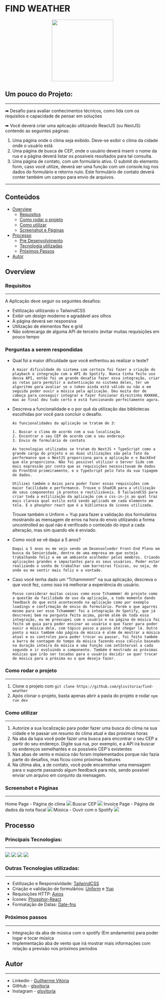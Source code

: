 # FIND WEATHER

<p align="center">
  <img src="https://img.icons8.com/plasticine/2x/circled-play.png" width="200px" height="200px"/></p>
<p align="center">

## Um pouco do Projeto:

---

➡ Desafio para avaliar conhecimentos técnicos, como lida com os requisitos e capacidade de pensar em soluções

➡ Você deverá criar uma aplicação utilizando
ReactJS (ou NextJS) contendo as seguintes páginas:

1. Uma página onde o clima seja exibido. Deve-se exibir o
   clima da cidade onde o usuário está
2. Uma página de busca de CEP, onde o usuário deverá inserir
   o nome da rua e a página deverá listar os possíveis resultados
   para tal consulta.
3. Uma página de contato, com um formulário ativo. O submit
   do elemento form, caso você utilize, deverá ser uma função com
   um console.log nos dados do formulário e retorno nulo. Este
   formulário de contato deverá conter também um campo para
   envio de arquivos.

---

## Conteúdos

- [Overview](#overview)
  - [Requisitos](#requisitos)
  - [Como rodar o projeto](#como-rodar-o-projeto)
  - [Como utilizar](#como-utilizar-o-projeto)
  - [Screenshot e Páginas](#screenshot-paginas)
- [Processo](#processo)
  - [Pre Desenvolvimento](#pre-desenvolvimento)
  - [Tecnologia utilizadas](#tecnologias-utilizadas)
  - [Próximos Passos](#proximos-passos)
- [Autor](#autor)

## Overview

### Requisitos

---

A Aplicação deve seguir os seguintes desafios:

- Estilização utilizando o TailwindCSS
- Exibir um design moderno e agradável aos olhos
- A página deverá ser responsiva
- Utilização de elementos flex e grid
- Não sobrecarga de alguma API de terceiro (evitar muitas
  requisições em pouco tempo


### Perguntas a serem respondidas

- Qual foi a maior dificuldade que você enfrentou ao realizar o teste?

      A maior dificuldade do sistema com certeza foi fazer a criação do playback e integração com a API do Spotify. Nunca tinha feito uso dessa API, então foi um grande desafio fazer essa integração, criar as rotas para permitir a autenticação no sistema deles, ter um algoritmo para avaliar se o token ainda está válido ou não e em seguida poder ouvir a música pela aplicação. Deu muita dor de cabeça para conseguir integrar e fazer funcionar direitinho KKKKKK, mas ao final deu tudo certo e está funcionando perfeitamente agora.

- Descreva a funcionalidade e o por quê da utilização das bibliotecas 
escolhidas por você para concluir o desafio.

      As funcionalidades da aplicação se tratam de 3:
    
      1. Buscar o clima de acordo com a sua localização
      2. Encontrar o seu CEP de acordo com o seu endereço
      3. Envio de formulário de contato

      As tecnologias utilizadas se tratam do NextJS + TypeScript como a grande carga do projeto e as duas utilizações são pela fato da performance que o NextJS proporciona para a aplicação e o BackEnd que ele proporciona. Não foi possível utilizar o Server Side com mais expressão por conta que as requisições necessitavam de dados do FrontEnd primeiramente, e o TypeScript pelo fato da sua tipagem de dados.

      Utilizei também o Axios para poder fazer essas requisições com maior facilidade e performance. Trouxe o ShadCN para a utilização de seus componentes já prontos e reutilizáveis. O TailwindCSS para criar toda a estilização da aplicação com o css-in-js ao qual traz mais clareza qual estilo está sendo aplicado em cada elemento em tela. E o phosphor react que é a biblioteca de ícones utilizada.

    Trouxe também o Unform + Yup para fazer a validação dos formulários mostrando as mensagem de erros na hora do envio utilizando a forma uncontrolled ao qual não é verificado o conteúdo do input a cada alteração, mas sim quando ele é enviado.
- Como você se vê daqui a 5 anos?

      Daqui a 5 anos eu me vejo sendo um Desenvolvedor Front-End Pleno em busca da Senioridade, dentro de uma empresa em que esteja trabalhando feliz e em um ambiente acolhedor pelos membros. Criando aplicações grandes e impactantes para os seus usuários. Poder estar realizando o sonho de trabalhar sem barreiras físicas, ou seja, de onde eu me sentir mais feliz e a vontade.

- Caso você tenha dado um “Tchammmm!” na sua aplicação, descreva o
que você fez, como isso irá melhorar a experiência do usuário.

      Posso considerar muitas coisas como esse Tchammmm! do projeto como a questão da facilidade de uso da aplicação, a todo momento dando feedback do que está acontecendo na aplicação como por exemplo loadings e confirmação de envio do formulário. Porém o que agarrei mesmo para ser esse Tchammmm! foi a integração do Spotify, que já descrevei bem na pergunta feita acima, porém além de toda essa integração, eu me preocupei com o usuário e na página de música foi feito um guia para poder ensinar ao usuário o que fazer para poder ouvir a música dele, com tópico passo a passo até chegar lá. Outro ponto a mais também não página de música é além de mostrar a música atual e os controles para poder trocar ou pausar, foi feito também a barra de contagem do tempo da música fazendo essa cálculo baseado na duração inteira da música e uma função com setInterval a cada segundo e ir evoluindo o componente. Também é mostrado as próximas músicas que irão ser tocadas para o usuário decidir se quer trocar de música para a próxima ou o que deseja fazer.

### Como rodar o projeto

---

1.  Clone o projeto com `git clone https://github.com/glsvitoria/find-weather`
2.  Após clonar o projeto, basta apenas abrir a pasta do projeto e rodar `npm run dev`

### Como utilizar

---

1.  Autorize a sua localização para poder fazer uma busca do clima na sua cidade e te passar um resumo do clima atual e das próximas horas
2.  Na aba da lupa você pode fazer uma busca para encontrar o seu CEP a partir do seu endereço. Digite sua rua, por exemplo, e a API irá buscar os endereços semelhantes e os possíveis CEP's existentes
3.  Nas abas de vento e música não foram implementados porque não fazia parte do desafios, mas ficou como próximas features
4. Na última aba, a de contato, você pode encaminhar uma mensagem para o suporte passando algum feedback para nós, sendo possível enviar um arquivo em conjunto da mensagem.

### Screenshot e Páginas

---

Home Page - Página do clima
![](./public/Home.png)
Buscar CEP
![](./public/CEP.png)
Invoice Page - Página de dados da nota fiscal
![](./public/Contato.png)
Música - Ouvir com o Spotify
![](./public/Musica.png)

## Processo

### Principais Tecnologias:

---

[<img src="https://img.shields.io/badge/Next.js-000000.svg?style=for-the-badge&logo=nextdotjs&logoColor=white" />](https://github.com/glsvitoria)
[<img src="https://img.shields.io/badge/TypeScript-007ACC?style=for-the-badge&logo=typescript&logoColor=white" />](https://github.com/glsvitoria)
[<img src="https://img.shields.io/badge/Next.js-000000.svg?style=for-the-badge&logo=nextdotjs&logoColor=white" />](https://github.com/glsvitoria)
[<img src="https://img.shields.io/badge/Axios-5A29E4.svg?style=for-the-badge&logo=Axios&logoColor=white" />](https://github.com/glsvitoria)


### Outras Tecnologias utilizadas:

---

- Estilização e Responsividade: [TailwindCSS](https://tailwindcss.com)
- Criação e validação de formulários: [Unform](https://unform-rocketseat.vercel.app) e [Yup](https://unform-rocketseat.vercel.app/guides/validation)
- Requisições HTTP: [Axios](https://axios-http.com/ptbr/)
- Ícones: [Phosphor-React](https://phosphoricons.com)
- Formatação de Datas: [Date-fns](https://date-fns.org/)

### Próximos passos

---

- Integração da aba de música com o spotify (Em andamento) para poder logar e tocar música
- Implementação aba de vento que irá mostrar mais informações com relação a previsão nos próximos períodos

## Autor

---

- Linkedin - [Guilherme Vitória](https://www.linkedin.com/in/glsvitoria/)
- GitHub - [glsvitoria](https://github.com/glsvitoria)
- Instagram - [glsvitoria](https://www.instagram.com/glsvitoria/)
